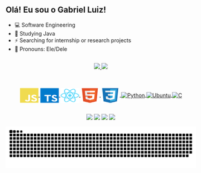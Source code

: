 ## Olá! Eu sou o Gabriel Luiz!


- :computer:  Software Engineering
- :seedling:  Studying Java 
- :zap:  Searching for internship or research projects
- :bearded_person: Pronouns: Ele/Dele

##


<div align="center">
  <a href="https://github.com/ggomesbr">
  
  <img height="150em" src="https://github-readme-stats.vercel.app/api/top-langs/?username=ggomesbr&layout=compact&langs_count=7&theme=dark"/>
  <img height="150em" src="https://github-readme-stats.vercel.app/api?username=ggomesbr&&count_private=true&show_icons=true&theme=radical"/>
</div>

##  
  
<div style="display: inline_block"><br>
  <div align="center">
  <img align="center" alt="Js" height="40" width="50" src="https://raw.githubusercontent.com/devicons/devicon/master/icons/javascript/javascript-plain.svg">
  <img align="center" alt="Ts" height="40" width="50" src="https://raw.githubusercontent.com/devicons/devicon/master/icons/typescript/typescript-plain.svg">
  <img align="center" alt="React" height="40" width="50" src="https://raw.githubusercontent.com/devicons/devicon/master/icons/react/react-original.svg">
    
  <img align="center" alt="HTML" height="40" width="50" src="https://raw.githubusercontent.com/devicons/devicon/master/icons/html5/html5-original.svg">
    
  <img align="center" alt="CSS " height="40" width="50" src="https://raw.githubusercontent.com/devicons/devicon/master/icons/css3/css3-original.svg">
    
  <img align="center" alt="Python" height="40" width="80" src="https://img.shields.io/badge/Python-14354C?style=for-the-badge&logo=python&logoColor=white">
  <img align="center" alt="Ubuntu" height="40" width="80" src="https://img.shields.io/badge/Ubuntu-E95420?style=for-the-badge&logo=ubuntu&logoColor=white">  
  <img align="center" alt="C" height="40" width="60" src="https://img.shields.io/badge/C-00599C?style=for-the-badge&logo=c&logoColor=white">
</div>
  </div>
 
##
  
  <div> 
    <div align="center">
  <a href="https://www.instagram.com/bielluiz5/" target="_blank"><img src="https://img.shields.io/badge/-Instagram-%23E4405F?style=for-the-badge&logo=instagram&logoColor=white" target="_blank"></a>
 <a href="https://discord.com/channels/bielin" target="_blank"><img src="https://img.shields.io/badge/Discord-7289DA?style=for-the-badge&logo=discord&logoColor=white" target="_blank"></a> 
  <a href = "mailto:gabriel.luiz77888@gmail.com"><img src="https://img.shields.io/badge/-Gmail-%23333?style=for-the-badge&logo=gmail&logoColor=white" target="_blank"></a>
  <a href="https://www.linkedin.com/in/s%C3%A1vio-cunha-904557212/" target="_blank"><img src="https://img.shields.io/badge/-LinkedIn-%230077B5?style=for-the-badge&logo=linkedin&logoColor=white" target="_blank"></a> 
      </div>
<!--
Snake animation
<div align="center">
![Snake animation dark mode](https://raw.githubusercontent.com/ggomesbr/ggomesbr/output/github-contribution-grid-snake-dark.svg)
</div>
-->

<div align="center">
 
![Snake animation dark mode](https://github.com/ggomesbr/ggomesbr/blob/output/github-snake.svg)
  
</div>


<!--
- 🔭 I’m currently working on ...
- 🌱 I’m currently learning ...
- 👯 I’m looking to collaborate on ...
- 🤔 I’m looking for help with ...
- 💬 Ask me about ...
- 📫 How to reach me: ...
- 😄 Pronouns: ...
- ⚡ Fun fact: ...
-->
